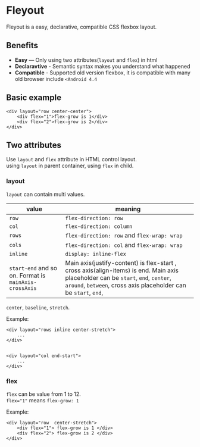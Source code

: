 # Fleyout 
Fleyout is a easy, declarative, compatible CSS flexbox layout.   

## Benefits
- **Easy** — Only using two attributes(`layout` and `flex`) in html 
- **Declaravtive** - Semantic syntax makes you understand what happened 
- **Compatible** - Supported old version flexbox, it is compatible with many old browser include `<Android 4.4`


## Basic example

```
<div layout="row center-center">
    <div flex="1">flex-grow is 1</div>
    <div flex="2">flex-grow is 2</div>
</div>
```

## Two attributes
Use `layout` and `flex` attribute in HTML control layout.  
using `layout` in parent container, using `flex` in child.


### layout  
`layout` can contain multi values.

value | meaning
----- |  ------
`row` | `flex-direction: row`  
`col` | `flex-direction: column` 
`rows`| `flex-direction: row` and `flex-wrap: wrap` 
`cols`| `flex-direction: col` and `flex-wrap: wrap` 
`inline` | `display: inline-flex` 
`start-end` and so on. Format is `mainAxis-crossAxis`  | Main axis(justify-content) is flex-start , cross axis(align-items) is end. Main axis placeholder can be `start`, `end`, `center`, `around`, `between`, cross axis placeholder can be `start`, `end`, 
`center`, `baseline`, `stretch`. 


Example:  

```
<div layout="rows inline center-stretch">
    ...
</div>


<div layout="col end-start">
    ...
</div>
```


### flex 
`flex` can be value from 1 to 12.   
`flex="1"` means `flex-grow: 1`   


Example: 

```
<div layout="row  center-stretch">
    <div flex="1"> flex-grow is 1 </div>
    <div flex="2"> flex-grow is 2 </div>
</div>
```
